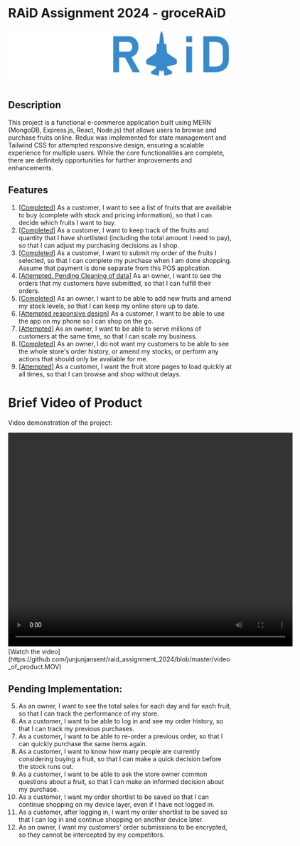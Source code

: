 # RAiD Assignment 2024 - groceRAiD

![groceRAiD Logo](frontend/src/assets/groceraid_logo.png)

## Description

This project is a functional e-commerce application built using MERN (MongoDB, Express.js, React, Node.js) that allows users to browse and purchase fruits online. Redux was implemented for state management and Tailwind CSS for attempted responsive design, ensuring a scalable experience for multiple users. While the core functionalities are complete, there are definitely opportunities for further improvements and enhancements.

## Features

1. <ins>[Completed]</ins> As a customer, I want to see a list of fruits that are available to buy (complete with stock and pricing information), so that I can decide which fruits I want to buy.
2. <ins>[Completed]</ins> As a customer, I want to keep track of the fruits and quantity that I have shortlisted (including the total amount I need to pay), so that I can adjust my purchasing decisions as I shop.
3. <ins>[Completed]</ins> As a customer, I want to submit my order of the fruits I selected, so that I can complete my purchase when I am done shopping. Assume that payment is done separate from this POS application.
4. <ins>[Attempted. Pending Cleaning of data]</ins> As an owner, I want to see the orders that my customers have submitted, so that I can fulfill their orders.
6. <ins>[Completed]</ins> As an owner, I want to be able to add new fruits and amend my stock levels, so that I can keep my online store up to date.
11. <ins>[Attempted responsive design]</ins> As a customer, I want to be able to use the app on my phone so I can shop on the go.
14. <ins>[Attempted]</ins> As an owner, I want to be able to serve millions of customers at the same time, so that I can scale my business.
15. <ins>[Completed]</ins> As an owner, I do not want my customers to be able to see the whole store's order history, or amend my stocks, or perform any actions that should only be available for me.
17. <ins>[Attempted]</ins> As a customer, I want the fruit store pages to load quickly at all times, so that I can browse and shop without delays.


# Brief Video of Product

Video demonstration of the project:

<video width="640" height="480" controls>
  <source src="https://raw.githubusercontent.com/junjunjansent/raid_assignment_2024/master/video_of_product.MOV" type="video/quicktime">
</video>
[Watch the video](https://github.com/junjunjansent/raid_assignment_2024/blob/master/video_of_product.MOV)


## Pending Implementation:

5. As an owner, I want to see the total sales for each day and for each fruit, so that I can track the performance of my store.
7. As a customer, I want to be able to log in and see my order history, so that I can track my previous purchases.
8. As a customer, I want to be able to re-order a previous order, so that I can quickly purchase the same items again.
9. As a customer, I want to know how many people are currently considering buying a fruit, so that I can make a quick decision before the stock runs out.
10. As a customer, I want to be able to ask the store owner common questions about a fruit, so that I can make an informed decision about my purchase.
12. As a customer, I want my order shortlist to be saved so that I can continue shopping on my device layer, even if I have not logged in.
13. As a customer, after logging in, I want my order shortlist to be saved so that I can log in and continue shopping on another device later.
16. As an owner, I want my customers' order submissions to be encrypted, so they cannot be intercepted by my competitors.
